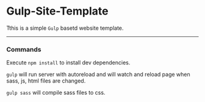 # Gulp-Site-Template

Tthis is a simple `Gulp` basetd website template.

- - -


### Commands

Execute `npm install` to install dev dependencies.

`gulp` will run server with autoreload and will watch and reload page when sass, js, html files are changed.

`gulp sass` will compile sass files to css.
